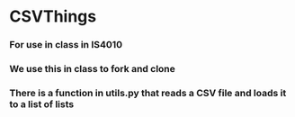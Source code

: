 # CSVThings
### For use in class in IS4010
### We use this in class to fork and clone
### There is a function in utils.py that reads a CSV file and loads it to a list of lists

